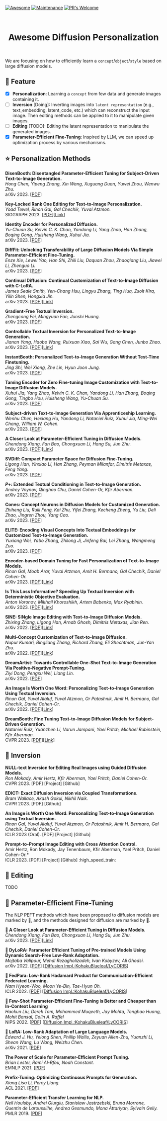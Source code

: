  <!-- # <p align=center>`awesome gan-inversion`</p> -->
[![Awesome](https://cdn.rawgit.com/sindresorhus/awesome/d7305f38d29fed78fa85652e3a63e154dd8e8829/media/badge.svg)](https://github.com/sindresorhus/awesome)
[![Maintenance](https://img.shields.io/badge/Maintained%3F-yes-green.svg)](https://GitHub.com/Naereen/StrapDown.js/graphs/commit-activity)
[![PR's Welcome](https://img.shields.io/badge/PRs-welcome-brightgreen.svg?style=flat)](http://makeapullrequest.com) 

<br />
<p align="center">
  <h1 align="center">Awesome Diffusion Personalization</h1>
</p>
<br />

We are focusing on how to efficiently learn a `concept`/`object`/`style` based on large diffusion models. 

## 🎉 Feature
- [x] **Personalization**: Learning a ```concept``` from few data and generate images containing it.
- [ ] **Inversion** [Doing]: Inverting images into `latent representation` (e.g., text_embedding, latent_code, etc.) which can reconstruct the input image. Then editing methods can be applied to it to manipulate given images.
- [ ] **Editing** [TODO]: Editing the latent representation to manipulate the generated images.
- [x] **Parameter-Efficient Fine-Tuning**: Inspired by LLM, we can speed up optimization process by various mechanisms.

## ⭐ Personalization Methods
**DisenBooth: Disentangled Parameter-Efficient Tuning for Subject-Driven Text-to-Image Generation.**<br>
*Hong Chen, Yipeng Zhang, Xin Wang, Xuguang Duan, Yuwei Zhou, Wenwu Zhu.*<br>
arXiv 2023. [[PDF](http://arxiv.org/abs/2305.03374v1)]

**Key-Locked Rank One Editing for Text-to-Image Personalization.**<br>
*Yoad Tewel, Rinon Gal, Gal Chechik, Yuval Atzmon.*<br>
SIGGRAPH 2023. [[PDF](http://arxiv.org/abs/2305.01644v1)][[Link](https://research.nvidia.com/labs/par/Perfusion/)]

**Identity Encoder for Personalized Diffusion.**<br>
*Yu-Chuan Su, Kelvin C. K. Chan, Yandong Li, Yang Zhao, Han Zhang, Boqing Gong, Huisheng Wang, Xuhui Jia.*<br>
arXiv 2023. [[PDF](http://arxiv.org/abs/2304.07429v1)]

**DiffFit: Unlocking Transferability of Large Diffusion Models Via Simple Parameter-Efficient Fine-Tuning.**<br>
*Enze Xie, Lewei Yao, Han Shi, Zhili Liu, Daquan Zhou, Zhaoqiang Liu, Jiawei Li, Zhenguo Li.*<br>
arXiv 2023. [[PDF](http://arxiv.org/abs/2304.06648v5)]

**Continual Diffusion: Continual Customization of Text-to-Image Diffusion with C-LoRA.**<br>
*James Seale Smith, Yen-Chang Hsu, Lingyu Zhang, Ting Hua, Zsolt Kira, Yilin Shen, Hongxia Jin.*<br>
arXiv 2023. [[PDF](http://arxiv.org/abs/2304.06027v1)][[Link](https://jamessealesmith.github.io/continual-diffusion/)]

**Gradient-Free Textual Inversion.**<br>
*Zhengcong Fei, Mingyuan Fan, Junshi Huang.*<br>
arXiv 2023. [[PDF](http://arxiv.org/abs/2304.05818v1)]

**Controllable Textual Inversion for Personalized Text-to-Image Generation.**<br>
*Jianan Yang, Haobo Wang, Ruixuan Xiao, Sai Wu, Gang Chen, Junbo Zhao.*<br>
arXiv 2023. [[PDF](http://arxiv.org/abs/2304.05265v2)][[Link](https://github.com/jnzju/COTI)]

**InstantBooth: Personalized Text-to-Image Generation Without Test-Time Finetuning.**<br>
*Jing Shi, Wei Xiong, Zhe Lin, Hyun Joon Jung.*<br>
arXiv 2023. [[PDF](http://arxiv.org/abs/2304.03411v1)]

**Taming Encoder for Zero Fine-tuning Image Customization with Text-to-Image Diffusion Models.**<br>
*Xuhui Jia, Yang Zhao, Kelvin C. K. Chan, Yandong Li, Han Zhang, Boqing Gong, Tingbo Hou, Huisheng Wang, Yu-Chuan Su.*<br>
arXiv 2023. [[PDF](http://arxiv.org/abs/2304.02642v1)]

**Subject-driven Text-to-Image Generation Via Apprenticeship Learning.**<br>
*Wenhu Chen, Hexiang Hu, Yandong Li, Nataniel Ruiz, Xuhui Jia, Ming-Wei Chang, William W. Cohen.*<br>
arXiv 2023. [[PDF](http://arxiv.org/abs/2304.00186v2)]

**A Closer Look at Parameter-Efficient Tuning in Diffusion Models.**<br>
*Chendong Xiang, Fan Bao, Chongxuan Li, Hang Su, Jun Zhu.*<br>
arXiv 2023. [[PDF](http://arxiv.org/abs/2303.18181v2)][[Link](https://github.com/Xiang-cd/unet-finetune)]

**SVDiff: Compact Parameter Space for Diffusion Fine-Tuning.**<br>
*Ligong Han, Yinxiao Li, Han Zhang, Peyman Milanfar, Dimitris Metaxas, Feng Yang.*<br>
arXiv 2023. [[PDF](http://arxiv.org/abs/2303.11305v3)]

**$P+$: Extended Textual Conditioning in Text-to-Image Generation.**<br>
*Andrey Voynov, Qinghao Chu, Daniel Cohen-Or, Kfir Aberman.*<br>
arXiv 2023. [[PDF](http://arxiv.org/abs/2303.09522v2)]

**Cones: Concept Neurons in Diffusion Models for Customized Generation.**<br>
*Zhiheng Liu, Ruili Feng, Kai Zhu, Yifei Zhang, Kecheng Zheng, Yu Liu, Deli Zhao, Jingren Zhou, Yang Cao.*<br>
arXiv 2023. [[PDF](http://arxiv.org/abs/2303.05125v1)]

**ELITE: Encoding Visual Concepts Into Textual Embeddings for Customized Text-to-Image Generation.**<br>
*Yuxiang Wei, Yabo Zhang, Zhilong Ji, Jinfeng Bai, Lei Zhang, Wangmeng Zuo.*<br>
arXiv 2023. [[PDF](http://arxiv.org/abs/2302.13848v1)]

**Encoder-based Domain Tuning for Fast Personalization of Text-to-Image Models.**<br>
*Rinon Gal, Moab Arar, Yuval Atzmon, Amit H. Bermano, Gal Chechik, Daniel Cohen-Or.*<br>
arXiv 2023. [[PDF](http://arxiv.org/abs/2302.12228v3)][[Link](https://tuning-encoder.github.io/)]

**Is This Loss Informative? Speeding Up Textual Inversion with Deterministic Objective Evaluation.**<br>
*Anton Voronov, Mikhail Khoroshikh, Artem Babenko, Max Ryabinin.*<br>
arXiv 2023. [[PDF](http://arxiv.org/abs/2302.04841v1)][[Link](https://github.com/yandex-research/DVAR.)]

**SINE: SINgle Image Editing with Text-to-Image Diffusion Models.**<br>
*Zhixing Zhang, Ligong Han, Arnab Ghosh, Dimitris Metaxas, Jian Ren.*<br>
arXiv 2022. [[PDF](http://arxiv.org/abs/2212.04489v1)][[Link](https://zhang-zx.github.io/SINE/)]

**Multi-Concept Customization of Text-to-Image Diffusion.**<br>
*Nupur Kumari, Bingliang Zhang, Richard Zhang, Eli Shechtman, Jun-Yan Zhu.*<br>
arXiv 2022. [[PDF](http://arxiv.org/abs/2212.04488v1)][[Link](https://www.cs.cmu.edu/~custom-diffusion)]

**DreamArtist: Towards Controllable One-Shot Text-to-Image Generation Via Positive-Negative Prompt-Tuning.**<br>
*Ziyi Dong, Pengxu Wei, Liang Lin.*<br>
arXiv 2022. [[PDF](http://arxiv.org/abs/2211.11337v3)]

**An Image Is Worth One Word: Personalizing Text-to-Image Generation Using Textual Inversion.**<br>
*Rinon Gal, Yuval Alaluf, Yuval Atzmon, Or Patashnik, Amit H. Bermano, Gal Chechik, Daniel Cohen-Or.*<br>
arXiv 2022. [[PDF](http://arxiv.org/abs/2208.01618v1)][[Link](https://textual-inversion.github.io)]

**DreamBooth: Fine Tuning Text-to-Image Diffusion Models for Subject-Driven Generation.**<br>
*Nataniel Ruiz, Yuanzhen Li, Varun Jampani, Yael Pritch, Michael Rubinstein, Kfir Aberman.*<br>
CVPR 2023. [[PDF](http://arxiv.org/abs/2208.12242v2)][[Link](https://dreambooth.github.io/)]

## 🏹 Inversion
**NULL-text Inversion for Editing Real Images using Guided Diffusion Models.**<br>
*Ron Mokady, Amir Hertz, Kfir Aberman, Yael Pritch, Daniel Cohen-Or.*<br> 
CVPR 2023. [PDF] [Project] [Github]

**EDICT: Exact Diffusion Inversion via Coupled Transformations.**<br>
*Bram Wallace, Akash Gokul, Nikhil Naik.*<br> 
CVPR 2023. [PDF] [Github]

**An Image is Worth One Word: Personalizing Text-to-Image Generation using Textual Inversion.**<br>
*Rinon Gal, Yuval Alaluf, Yuval Atzmon, Or Patashnik, Amit H. Bermano, Gal Chechik, Daniel Cohen-Or.*<br> 
ICLR 2023 (Oral). [PDF] [Project] [Github]

**Prompt-to-Prompt Image Editing with Cross Attention Control.**<br>
Amir Hertz, Ron Mokady, Jay Tenenbaum, Kfir Aberman, Yael Pritch, Daniel Cohen-Or.*<br> 
ICLR 2023. [PDF] [Project] [Github]
:high_speed_train:

## 🎨 Editing
TODO

## 🚄 Parameter-Efficient Fine-Tuning
The NLP PEFT methods which have been proposed to diffusion models are marked by 📌, and the methods designed for diffusion are marked by 💎.

**💎 A Closer Look at Parameter-Efficient Tuning in Diffusion Models.**<br>
*Chendong Xiang, Fan Bao, Chongxuan Li, Hang Su, Jun Zhu.*<br>
arXiv 2023. [[PDF](http://arxiv.org/abs/2303.18181v2)][[Link](https://github.com/Xiang-cd/unet-finetune)]

**📌 DyLoRA: Parameter Efficient Tuning of Pre-trained Models Using Dynamic Search-Free Low-Rank Adaptation.**<br>
*Mojtaba Valipour, Mehdi Rezagholizadeh, Ivan Kobyzev, Ali Ghodsi.*<br>
arXiv 2022. [[PDF](http://arxiv.org/abs/2210.07558v2)] [[Diffusion Impl.:KohakuBlueleaf/LyCORIS](https://github.com/KohakuBlueleaf/LyCORIS/tree/main)]

**📌 FedPara: Low-Rank Hadamard Product for Communication-Efficient Federated Learning.**<br>
*Nam Hyeon-Woo, Moon Ye-Bin, Tae-Hyun Oh.*<br>
ICLR 2022. [[PDF](http://arxiv.org/abs/2108.06098v3)] [[Diffusion Impl.:KohakuBlueleaf/LyCORIS](https://github.com/KohakuBlueleaf/LyCORIS/tree/main)]

**📌 Few-Shot Parameter-Efficient Fine-Tuning is Better and Cheaper than In-Context Learning**<br>
*Haokun Liu, Derek Tam, Mohammed Muqeeth, Jay Mohta, Tenghao Huang, Mohit Bansal, Colin A. Raffel*<br>
NIPS 2022. [[PDF](https://proceedings.neurips.cc/paper_files/paper/2022/file/0cde695b83bd186c1fd456302888454c-Paper-Conference.pdf)] [[Diffusion Impl.:KohakuBlueleaf/LyCORIS](https://github.com/KohakuBlueleaf/LyCORIS/tree/main)]

**📌 LoRA: Low-Rank Adaptation of Large Language Models.**<br>
*Edward J. Hu, Yelong Shen, Phillip Wallis, Zeyuan Allen-Zhu, Yuanzhi Li, Shean Wang, Lu Wang, Weizhu Chen.*<br>
arXiv 2021. [[PDF](http://arxiv.org/abs/2106.09685v2)]

**The Power of Scale for Parameter-Efficient Prompt Tuning.**<br>
*Brian Lester, Rami Al-Rfou, Noah Constant.*<br>
EMNLP 2021. [[PDF](http://arxiv.org/abs/2104.08691v2)]

**Prefix-Tuning: Optimizing Continuous Prompts for Generation.**<br>
*Xiang Lisa Li, Percy Liang.*<br>
ACL 2021. [[PDF](http://arxiv.org/abs/2101.00190v1)]

**Parameter-Efficient Transfer Learning for NLP.**<br>
*Neil Houlsby, Andrei Giurgiu, Stanislaw Jastrzebski, Bruna Morrone, Quentin de Laroussilhe, Andrea Gesmundo, Mona Attariyan, Sylvain Gelly.*<br>
PMLR 2019. [[PDF](http://arxiv.org/abs/1902.00751v2)]
